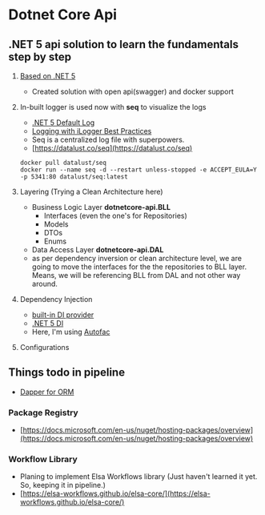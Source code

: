 # Dotnet Core Api
## .NET 5 api solution to learn the fundamentals step by step

1. [Based on .NET 5](https://docs.microsoft.com/en-us/dotnet/core/dotnet-five)
    - Created solution with open api(swagger) and docker support

2. In-built logger is used now with **seq** to visualize the logs
    - [.NET 5 Default Log](https://docs.microsoft.com/en-us/aspnet/core/fundamentals/logging/?view=aspnetcore-5.0)
    - [Logging with iLogger Best Practices](https://blog.rsuter.com/logging-with-ilogger-recommendations-and-best-practices/)
    - Seq is a centralized log file with superpowers.
    - [https://datalust.co/seq](https://datalust.co/seq)
    ```batch
    docker pull datalust/seq
    docker run --name seq -d --restart unless-stopped -e ACCEPT_EULA=Y -p 5341:80 datalust/seq:latest
    ```
3. Layering (Trying a Clean Architecture here)
    - Business Logic Layer **dotnetcore-api.BLL**
        - Interfaces (even the one's for Repositories)
        - Models
        - DTOs
        - Enums
    - Data Access Layer **dotnetcore-api.DAL**
    - as per dependency inversion or clean architecture level, we are going to move the interfaces for the the repositories to BLL layer. Means, we will be referencing BLL from DAL and not other way around.

4. Dependency Injection
    - [built-in DI provider](https://docs.microsoft.com/en-us/aspnet/core/fundamentals/dependency-injection?view=aspnetcore-5.0)
    - [.NET 5 DI](https://www.youtube.com/watch?v=0x2KW-dJDQU)
    - Here, I'm using [Autofac](https://autofac.readthedocs.io/en/latest/integration/aspnetcore.html)

5. Configurations

## Things todo in pipeline
- [Dapper for ORM](https://github.com/DapperLib/Dapper)
### Package Registry
- [https://docs.microsoft.com/en-us/nuget/hosting-packages/overview](https://docs.microsoft.com/en-us/nuget/hosting-packages/overview)
### Workflow Library
- Planing to implement Elsa Workflows library (Just haven't learned it yet. So, keeping it in pipeline.)
- [https://elsa-workflows.github.io/elsa-core/](https://elsa-workflows.github.io/elsa-core/)
